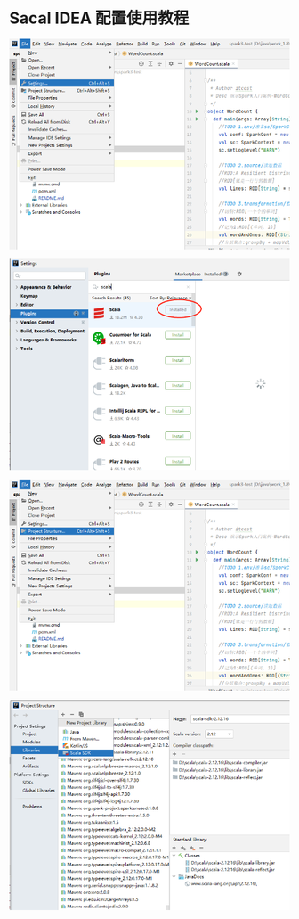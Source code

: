 # Sacal IDEA 配置使用教程

![](../../assets/_images/java/tools/scala/1.png)

![](../../assets/_images/java/tools/scala/2.png)

![](../../assets/_images/java/tools/scala/3.png)

![](../../assets/_images/java/tools/scala/4.png)